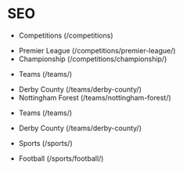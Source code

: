 # SEO

* Competitions (/competitions)
 - Premier League (/competitions/premier-league/)
 - Championship (/competitions/championship/)
* Teams (/teams/)
 - Derby County (/teams/derby-county/)
 - Nottingham Forest (/teams/nottingham-forest/)
* Teams (/teams/)
 - Derby County (/teams/derby-county/)
* Sports (/sports/)
 - Football (/sports/football/)
 